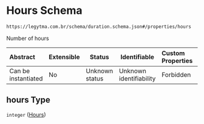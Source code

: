 # Hours Schema

```txt
https://legytma.com.br/schema/duration.schema.json#/properties/hours
```

Number of hours


| Abstract            | Extensible | Status         | Identifiable            | Custom Properties | Additional Properties | Access Restrictions | Defined In                                                                      |
| :------------------ | ---------- | -------------- | ----------------------- | :---------------- | --------------------- | ------------------- | ------------------------------------------------------------------------------- |
| Can be instantiated | No         | Unknown status | Unknown identifiability | Forbidden         | Allowed               | none                | [duration.schema.json\*](../schema/duration.schema.json "open original schema") |

## hours Type

`integer` ([Hours](duration-properties-hours.md))
